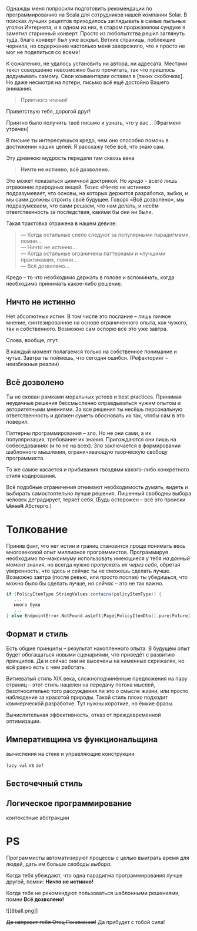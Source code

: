 Однажды меня попросили подготовить рекомендации по программированию на Scala для сотрудников нашей компании Solar. В поисках лучших рецептов приходилось заглядывать в самые пыльные уголки Интернета, и в одном из них, в старом проржавелом сундуке я заметил старинный конверт. Просто из любопытства решил заглянуть туда, благо конверт был уже вскрыт. Ветхие страницы, поблекшие чернила, но содержание настолько меня заворожило, что я просто не мог не поделиться со всеми!

К сожалению, не удалось установить ни автора, ни адресата. Местами текст совершенно невозможно было прочитать, так что пришлось додумывать самому. Свои комментарии оставил в \[таких скобочках\]. Но даже несмотря на потери, письмо всё ещё достойно Вашего внимания.

>Приятного чтения!




Приветствую тебя, дорогой друг!

Приятно было получить твоё письмо и узнать, что у вас… \[Фрагмент утрачен\]

В письме ты интересуешься кредо, чем оно способно помочь в достижении наших целей. Я расскажу тебе всё, что знаю сам.

Эту древнюю мудрость передали там сквозь века 
> **Ничто не истинно, всё дозволено.**

Это может показаться циничной доктриной. Но *кредо* - всего лишь отражение природных вещей. Тезис «Ничто не истинно» подразумевает, что основы, на которых держится разработка, зыбки, и мы сами должны строить своё будущее. Говоря «Всё дозволено», мы подразумеваем, что сами решаем, что нам делать, и несём ответственность за последствия, какими бы они ни были.

Такая трактовка отражена в нашем девизе:
>— Когда остальные слепо следуют за популярными парадигмами, помни…  
— Ничто не истинно…  
— Когда остальные ограничены паттернами и «лучшими практиками», помни…  
— Всё дозволено…

Кредо – то что необходимо держать в голове и вспоминать, когда необходимо принимать какое-либо решение.


## Ничто не истинно

Нет абсолютных истин. В том числе это послание – лишь личное мнение, синтезированное на основе ограниченного опыта, как чужого, так и собственного. Возможно сам оспорю всё это уже завтра.

Слова, вообще, лгут.

В каждый момент полагаемся только на собственное понимание и чутье. Завтра ты поймешь, что сегодня ошибся. (Рефакторинг – неизбежные реалии)

## Всё дозволено

Ты не скован рамками моральных устоев и best practices. Принимая неудачные решения бессмысленно оправдываться чужим опытом и авторитетными мнениями. За все решения ты несёшь персональную ответственность и должен суметь обосновать их так, чтобы сам в это поверил.

Паттерны программирования – зло. Но не они сами, а их популяризация, требование их знания. Пригождаются они лишь на собеседованиях (и то не на всех). Зло заключается в формировании шаблонного мышления, ограничивающую творческую свободу программиста.

То же самое касается и прибивания гвоздями какого-либо конкретного стиля кодирования.

Всё подобные ограничения отнимают необходимость думать, видеть и выбирать самостоятельно лучше решения. Лишенный свободны выбора человек деградирует, теряет себя. (Будь осторожен – всё это происки ~~Ubisoft~~ Абстерго.)

# Толкование

Приняв факт, что нет истин и границ становится проще понимать весь многовековой опыт миллионов программистов. Программируя необходимо по-максимуму использовать имеющиеся у тебя *на данный момент* знания, но всегда нужно *пропускать их через себя*, обретая уверенность, что здесь и сейчас ты не сможешь сделать лучше. Возможно завтра (после ревью, или просто поспав) ты убедишься, что можно было бы сделать лучше, но *сейчас* – это не так важно.



```scala
if (PolicyItemType.StringValues.contains(policyItemType)) {
   ...
   много букв
   ...
} else EndpointError.NotFound.asLeft[Page[PolicyItemDto]].pure[Future]
```
## Формат и стиль

Есть общие принципы – результат накопленного опыта. В будущем опыт будет обогащаться новыми сценариями, что приведёт с развитию принципов. Да и сейчас они не высечены на каменных скрижалях, но всё равно есть с чем работать.

Витиеватый стиль XIX века, сложноподчинённые предложения на пару страниц – этот стиль нацелен на передачу потока мыслей, безотносительно того рассуждения ли это о смысле жизни, или просто наблюдение за красотой природы. Такой стиль плохо подходит коммерческой разработке. Тут нужны короткие, но ёмкие фразы. 

Вычислительная эффективность, отказ от преждевременной оптимизации.

## Императивщина vs функциональщина

вычисления на стеке и управляющие конструкции

`lazy val` vs `def`

## Бесточечный стиль

## Логическое программирование

контекстные абстракции


# PS

Программисты автоматизируют процессы с целью выиграть время для людей, дать им больше *свободы выбора*.


Когда тебя убеждают, что одна парадигма программирования лучше другой, помни:
**Ничто не истинно!**

Когда тебе не рекомендуют пользоваться шаблонными решениями, помни
**Всё дозволено!**

![[8ball.png]]

~~Да направит тебя Отец Понимания!~~
Да прибудет с тобой сила!
